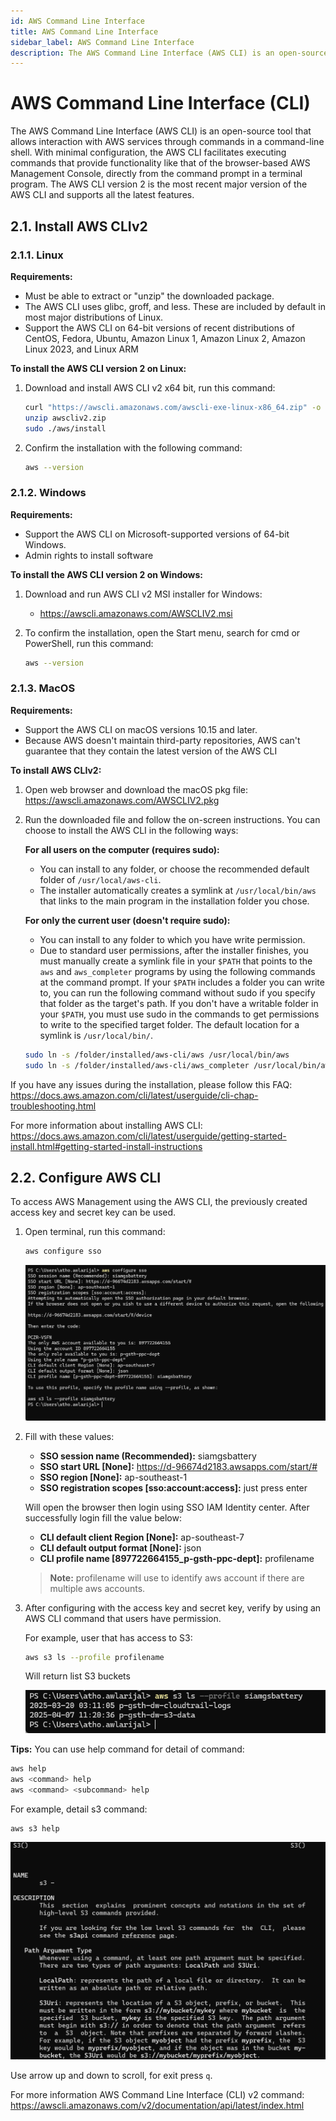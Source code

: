 ```yaml
---
id: AWS Command Line Interface
title: AWS Command Line Interface
sidebar_label: AWS Command Line Interface
description: The AWS Command Line Interface (AWS CLI) is an open-source tool that allows interaction with AWS services through commands in a command-line shell. With minimal configuration, the AWS CLI facilitates executing commands that provide functionality like that of the browser-based AWS Management Console, directly from the command prompt in a terminal program. The AWS CLI version 2 is the most recent major version of the AWS CLI and supports all the latest features.
---
```



# AWS Command Line Interface (CLI)

The AWS Command Line Interface (AWS CLI) is an open-source tool that allows interaction with AWS services through commands in a command-line shell. With minimal configuration, the AWS CLI facilitates executing commands that provide functionality like that of the browser-based AWS Management Console, directly from the command prompt in a terminal program. The AWS CLI version 2 is the most recent major version of the AWS CLI and supports all the latest features.

## 2.1. Install AWS CLIv2

### 2.1.1. Linux

**Requirements:**
- Must be able to extract or "unzip" the downloaded package.
- The AWS CLI uses glibc, groff, and less. These are included by default in most major distributions of Linux.
- Support the AWS CLI on 64-bit versions of recent distributions of CentOS, Fedora, Ubuntu, Amazon Linux 1, Amazon Linux 2, Amazon Linux 2023, and Linux ARM

**To install the AWS CLI version 2 on Linux:**

1. Download and install AWS CLI v2 x64 bit, run this command:
   ```bash
   curl "https://awscli.amazonaws.com/awscli-exe-linux-x86_64.zip" -o "awscliv2.zip"
   unzip awscliv2.zip
   sudo ./aws/install
   ```

2. Confirm the installation with the following command:
   ```bash
   aws --version
   ```

### 2.1.2. Windows

**Requirements:**
- Support the AWS CLI on Microsoft-supported versions of 64-bit Windows.
- Admin rights to install software

**To install the AWS CLI version 2 on Windows:**

1. Download and run AWS CLI v2 MSI installer for Windows:
   - https://awscli.amazonaws.com/AWSCLIV2.msi

2. To confirm the installation, open the Start menu, search for cmd or PowerShell, run this command:
   ```bash
   aws --version
   ```

### 2.1.3. MacOS

**Requirements:**
- Support the AWS CLI on macOS versions 10.15 and later.
- Because AWS doesn't maintain third-party repositories, AWS can't guarantee that they contain the latest version of the AWS CLI

**To install AWS CLIv2:**

1. Open web browser and download the macOS pkg file: https://awscli.amazonaws.com/AWSCLIV2.pkg

2. Run the downloaded file and follow the on-screen instructions. You can choose to install the AWS CLI in the following ways:

   **For all users on the computer (requires sudo):**
   - You can install to any folder, or choose the recommended default folder of `/usr/local/aws-cli`.
   - The installer automatically creates a symlink at `/usr/local/bin/aws` that links to the main program in the installation folder you chose.

   **For only the current user (doesn't require sudo):**
   - You can install to any folder to which you have write permission.
   - Due to standard user permissions, after the installer finishes, you must manually create a symlink file in your `$PATH` that points to the `aws` and `aws_completer` programs by using the following commands at the command prompt. If your `$PATH` includes a folder you can write to, you can run the following command without sudo if you specify that folder as the target's path. If you don't have a writable folder in your `$PATH`, you must use sudo in the commands to get permissions to write to the specified target folder. The default location for a symlink is `/usr/local/bin/`.

   ```bash
   sudo ln -s /folder/installed/aws-cli/aws /usr/local/bin/aws
   sudo ln -s /folder/installed/aws-cli/aws_completer /usr/local/bin/aws_completer
   ```

If you have any issues during the installation, please follow this FAQ: https://docs.aws.amazon.com/cli/latest/userguide/cli-chap-troubleshooting.html

For more information about installing AWS CLI: https://docs.aws.amazon.com/cli/latest/userguide/getting-started-install.html#getting-started-install-instructions

## 2.2. Configure AWS CLI

To access AWS Management using the AWS CLI, the previously created access key and secret key can be used.

1. Open terminal, run this command:
   ```bash
   aws configure sso
   ```

   ![aws configure sso](./img/image8.png)

2. Fill with these values:
   - **SSO session name (Recommended):** siamgsbattery
   - **SSO start URL [None]:** https://d-96674d2183.awsapps.com/start/#
   - **SSO region [None]:** ap-southeast-1
   - **SSO registration scopes [sso:account:access]:** just press enter

   Will open the browser then login using SSO IAM Identity center. After successfully login fill the value below:
   - **CLI default client Region [None]:** ap-southeast-7
   - **CLI default output format [None]:** json
   - **CLI profile name [897722664155_p-gsth-ppc-dept]:** profilename

   > **Note:** profilename will use to identify aws account if there are multiple aws accounts.

3. After configuring with the access key and secret key, verify by using an AWS CLI command that users have permission.

   For example, user that has access to S3:
   ```bash
   aws s3 ls --profile profilename
   ```
   Will return list S3 buckets

   ![aws s3 ls](./img/image9.png)

**Tips:** You can use help command for detail of command:
```bash
aws help
aws <command> help
aws <command> <subcommand> help
```

For example, detail s3 command:
```bash
aws s3 help
```

![aws cli help](./img/image10.png)

Use arrow up and down to scroll, for exit press `q`.

For more information AWS Command Line Interface (CLI) v2 command: https://awscli.amazonaws.com/v2/documentation/api/latest/index.html

